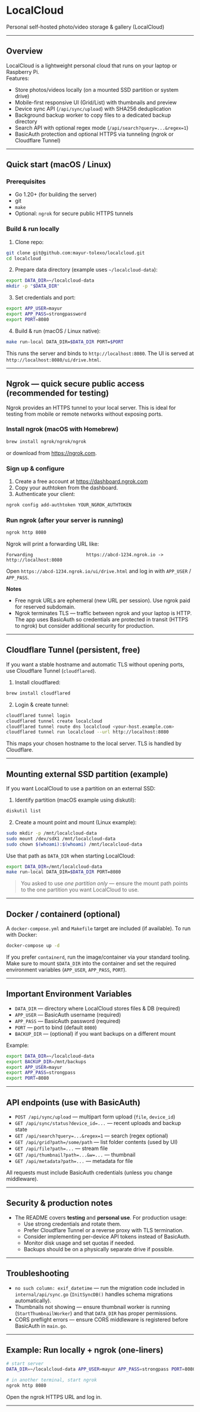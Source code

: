 # LocalCloud

Personal self-hosted photo/video storage & gallery (LocalCloud)

---

## Overview

LocalCloud is a lightweight personal cloud that runs on your laptop or Raspberry Pi.  
Features:
- Store photos/videos locally (on a mounted SSD partition or system drive)
- Mobile-first responsive UI (Grid/List) with thumbnails and preview
- Device sync API (`/api/sync/upload`) with SHA256 deduplication
- Background backup worker to copy files to a dedicated backup directory
- Search API with optional regex mode (`/api/search?query=...&regex=1`)
- BasicAuth protection and optional HTTPS via tunneling (ngrok or Cloudflare Tunnel)

---

## Quick start (macOS / Linux)

### Prerequisites
- Go 1.20+ (for building the server)
- git
- `make`
- Optional: `ngrok` for secure public HTTPS tunnels

### Build & run locally
1. Clone repo:
```bash
git clone git@github.com:mayur-tolexo/localcloud.git
cd localcloud
```

2. Prepare data directory (example uses `~/localcloud-data`):
```bash
export DATA_DIR=~/localcloud-data
mkdir -p "$DATA_DIR"
```

3. Set credentials and port:
```bash
export APP_USER=mayur
export APP_PASS=strongpassword
export PORT=8080
```

4. Build & run (macOS / Linux native):
```bash
make run-local DATA_DIR=$DATA_DIR PORT=$PORT
```
This runs the server and binds to `http://localhost:8080`. The UI is served at `http://localhost:8080/ui/drive.html`.

---

## Ngrok — quick secure public access (recommended for testing)

Ngrok provides an HTTPS tunnel to your local server. This is ideal for testing from mobile or remote networks without exposing ports.

### Install ngrok (macOS with Homebrew)
```bash
brew install ngrok/ngrok/ngrok
```
or download from https://ngrok.com.

### Sign up & configure
1. Create a free account at https://dashboard.ngrok.com
2. Copy your authtoken from the dashboard.
3. Authenticate your client:
```bash
ngrok config add-authtoken YOUR_NGROK_AUTHTOKEN
```

### Run ngrok (after your server is running)
```bash
ngrok http 8080
```
Ngrok will print a forwarding URL like:
```
Forwarding                    https://abcd-1234.ngrok.io -> http://localhost:8080
```
Open `https://abcd-1234.ngrok.io/ui/drive.html` and log in with `APP_USER` / `APP_PASS`.

**Notes**
- Free ngrok URLs are ephemeral (new URL per session). Use ngrok paid for reserved subdomain.
- Ngrok terminates TLS — traffic between ngrok and your laptop is HTTP. The app uses BasicAuth so credentials are protected in transit (HTTPS to ngrok) but consider additional security for production.

---

## Cloudflare Tunnel (persistent, free)
If you want a stable hostname and automatic TLS without opening ports, use Cloudflare Tunnel (`cloudflared`).

1. Install cloudflared:
```bash
brew install cloudflared
```

2. Login & create tunnel:
```bash
cloudflared tunnel login
cloudflared tunnel create localcloud
cloudflared tunnel route dns localcloud <your-host.example.com>
cloudflared tunnel run localcloud --url http://localhost:8080
```

This maps your chosen hostname to the local server. TLS is handled by Cloudflare.

---

## Mounting external SSD partition (example)

If you want LocalCloud to use a partition on an external SSD:

1. Identify partition (macOS example using diskutil):
```bash
diskutil list
```
2. Create a mount point and mount (Linux example):
```bash
sudo mkdir -p /mnt/localcloud-data
sudo mount /dev/sdX1 /mnt/localcloud-data
sudo chown $(whoami):$(whoami) /mnt/localcloud-data
```

Use that path as `DATA_DIR` when starting LocalCloud:
```bash
export DATA_DIR=/mnt/localcloud-data
make run-local DATA_DIR=$DATA_DIR PORT=8080
```

> You asked to use *one partition only* — ensure the mount path points to the one partition you want LocalCloud to use.

---

## Docker / containerd (optional)

A `docker-compose.yml` and `Makefile` target are included (if available). To run with Docker:
```bash
docker-compose up -d
```
If you prefer `containerd`, run the image/container via your standard tooling. Make sure to mount `$DATA_DIR` into the container and set the required environment variables (`APP_USER`, `APP_PASS`, `PORT`).

---

## Important Environment Variables

- `DATA_DIR` — directory where LocalCloud stores files & DB (required)
- `APP_USER` — BasicAuth username (required)
- `APP_PASS` — BasicAuth password (required)
- `PORT` — port to bind (default `8080`)
- `BACKUP_DIR` — (optional) if you want backups on a different mount

Example:
```bash
export DATA_DIR=~/localcloud-data
export BACKUP_DIR=/mnt/backups
export APP_USER=mayur
export APP_PASS=strongpass
export PORT=8080
```

---

## API endpoints (use with BasicAuth)

- `POST /api/sync/upload` — multipart form upload (`file`, `device_id`)
- `GET /api/sync/status?device_id=...` — recent uploads and backup state
- `GET /api/search?query=...&regex=1` — search (regex optional)
- `GET /api/grid?path=/some/path` — list folder contents (used by UI)
- `GET /api/file?path=...` — stream file
- `GET /api/thumbnail?path=...&w=...` — thumbnail
- `GET /api/metadata?path=...` — metadata for file

All requests must include BasicAuth credentials (unless you change middleware).

---

## Security & production notes

- The README covers **testing** and **personal use**. For production usage:
  - Use strong credentials and rotate them.
  - Prefer Cloudflare Tunnel or a reverse proxy with TLS termination.
  - Consider implementing per-device API tokens instead of BasicAuth.
  - Monitor disk usage and set quotas if needed.
  - Backups should be on a physically separate drive if possible.

---

## Troubleshooting

- `no such column: exif_datetime` — run the migration code included in `internal/api/sync.go` (`InitSyncDB()` handles schema migrations automatically).
- Thumbnails not showing — ensure thumbnail worker is running (`StartThumbnailWorker`) and that `DATA_DIR` has proper permissions.
- CORS preflight errors — ensure CORS middleware is registered before BasicAuth in `main.go`.

---

## Example: Run locally + ngrok (one-liners)

```bash
# start server
DATA_DIR=~/localcloud-data APP_USER=mayur APP_PASS=strongpass PORT=8080 make run-local DATA_DIR=~/localcloud-data PORT=8080 &

# in another terminal, start ngrok
ngrok http 8080
```

Open the ngrok HTTPS URL and log in.

---